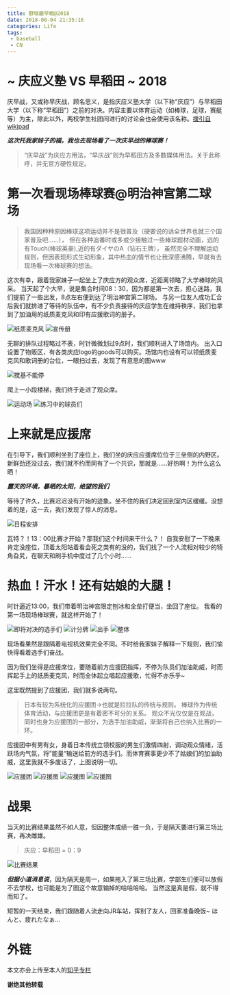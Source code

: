 ```yaml
---
title: 野球慶早戦@2018
date: 2018-06-04 21:35:16
categories: Life
tags: 
 - baseball
 - CN
---
```


# ~ 庆应义塾 VS 早稻田 ~ 2018
庆早战，又或称早庆战，顾名思义，是指庆应义塾大学（以下称“庆应”）与早稻田大学（以下称“早稻田”）之前的对决。内容主要以体育运动（如棒球，足球，赛艇等）为主，除此以外，两校学生社团间进行的讨论会也会使用该名称。[援引自wikipad](https://ja.wikipedia.org/wiki/%E6%97%A9%E6%85%B6%E6%88%A6)

___这次托我家妹子的福，我也去现场看了一次庆早战的棒球赛！___
<!--more-->

>“庆早战”为庆应方用法，“早庆战”则为早稻田方及多数媒体用法。关于此称呼，并无官方硬性规定。

# 第一次看现场棒球赛@明治神宫第二球场
> 我国因种种原因棒球这项运动并不是很普及（硬要说的话全世界也就三个国家普及吧......），
> 但在各种追番时或多或少接触过一些棒球题材动画，远的有Touch(棒球英豪),近的有ダイヤのA（钻石王牌），
> 虽然完全不理解运动规则，但因表现形式生动形象，其中热血的情节也让我深感沸腾，早就有去现场看一次棒球赛的想法。

这次有幸，跟着我家妹子一起坐上了庆应方的观众席，近距离领略了大学棒球的风采。
当天起了个大早，说是集合时间08：30，因为都是第一次去，担心迷路，我们提前了一些出发，8点左右便到达了明治神宫第二球场。
与另一位友人成功汇合后我们就排进了等待的队伍中，有不少负责接待的庆应学生在维持秩序，我们也拿到了加油用的纸质麦克风和印有应援歌词的册子。

![纸质麦克风](https://raw.githubusercontent.com/kuritan/images/master/keisousen2018/IMG_8903.JPG)
![宣传册](https://raw.githubusercontent.com/kuritan/images/master/keisousen2018/IMG_8904.JPG)

无聊的排队过程略过不表，时针微微划过9点时，我们顺利进入了场馆内。
出入口设置了物贩区，有各类庆应logo的goods可以购买。场馆内也设有可以领纸质麦克风和歌词册的台位，一眼扫过去，发现了有意思的图www

![搅基不能停](https://raw.githubusercontent.com/kuritan/images/master/keisousen2018/IMG_8906.JPG)

爬上一小段楼梯，我们终于走进了观众席。

![运动场](https://raw.githubusercontent.com/kuritan/images/master/keisousen2018/LRG_DSC01303.JPG)
![练习中的球员们](https://raw.githubusercontent.com/kuritan/images/master/keisousen2018/IMG_8908.JPG)

# 上来就是应援席
在引导下，我们顺利坐到了座位上，我们坐的庆应应援席位位于三垒侧的内野区。
新鲜劲还没过去，我们就不约而同有了一个共识，那就是......好热啊！为什么这么晒！

___露天的环境，暴晒的太阳，绝望的我们___

等待了许久，比赛迟迟没有开始的迹象。坐不住的我们决定回到室内区缓缓。没想着的是，这一去，我们发现了惊人的消息。

![日程安排](https://raw.githubusercontent.com/kuritan/images/master/keisousen2018/IMG_8917.JPG)

瓦特？！13：00比赛才开始？那我们这个时间来干什么？！
自我安慰了一下晚来肯定没座位，顶着太阳站着看会死之类有的没的，我们找了一个人流相对较少的犄角旮旯，在聊天和刷手机中度过了几个小时......

# 热血！汗水！还有姑娘的大腿！
时针逼近13:00，我们带着明治神宫限定刨冰和全垒打便当，坐回了座位。
我看的第一场现场棒球赛，就这样开始了！

![即将对决的选手们](https://raw.githubusercontent.com/kuritan/images/master/keisousen2018/IMG_8938.JPG)
![计分牌](https://raw.githubusercontent.com/kuritan/images/master/keisousen2018/IMG_8939.JPG)
![出手](https://raw.githubusercontent.com/kuritan/images/master/keisousen2018/IMG_9019.JPG)
![整体](https://raw.githubusercontent.com/kuritan/images/master/keisousen2018/IMG_9023.JPG)

现场看果然是跟隔着电视机效果完全不同。不时给我家妹子解释一下规则，我们愉快得看着选手们奋战。

因为我们坐得是应援席位，要随着前方应援团指挥，不停为队员们加油助威，时而挥起手上的纸质麦克风，时而全体起立唱起应援歌，忙得不亦乐乎~

这里既然提到了应援团，我们就多说两句。
> 日本有较为系统化的应援团→也就是拉拉队的传统与规则。
> 棒球作为传统体育活动，与应援团更是有着密不可分的关系。
> 观众不光仅仅是在观战，同时也身为应援团的一部分，为选手加油助威，渐渐将自己也纳入比赛的一环。

应援团中有男有女，身着日本传统立领校服的男生们激情四射，调动观众情绪，活跃场内气氛，将”能量“输送给前方的选手们。而体育赛事更少不了姑娘们的加油助威，这里我就不多废话了，上图说明一切。

![应援团](https://raw.githubusercontent.com/kuritan/images/master/keisousen2018/IMG_9021.JPG)
![应援图](https://raw.githubusercontent.com/kuritan/images/master/keisousen2018/IMG_9022.JPG)
![应援图](https://raw.githubusercontent.com/kuritan/images/master/keisousen2018/IMG_9017.JPG)
![应援图](https://raw.githubusercontent.com/kuritan/images/master/keisousen2018/IMG_8914.JPG)


# 战果
当天的比赛结果虽然不如人意，但因整体成绩一胜一负，于是隔天要进行第三场比赛，再决雌雄。
> 庆应：早稻田 = 0：9

![比赛结果](https://raw.githubusercontent.com/kuritan/images/master/keisousen2018/IMG_9016.JPG)

___但据小道消息说___，因为隔天是周一，如果拖入了第三场比赛，学部生们便可以放假不去学校，也可能是为了图这个故意输掉的哈哈哈哈。
当然这是真是假，就不得而知了。

短暂的一天结束，我们跟随着人流走向JR车站，挥别了友人，回家准备晚饭~ ほんと、疲れたなぁ...

# 外链
本文亦会上传至本人的[知乎专栏](https://zhuanlan.zhihu.com/p/37665727)

____谢绝其他转载____